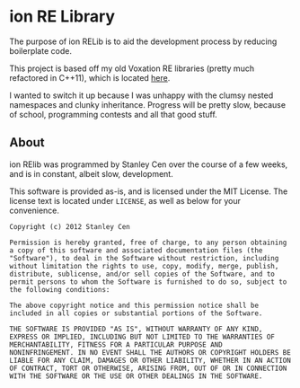 ion RE Library
==============

The purpose of ion RELib is to aid the development process by reducing boilerplate code.

This project is based off my old Voxation RE libraries (pretty much refactored in C++11), which is located [here](http://github.com/scen/Voxation).

I wanted to switch it up because I was unhappy with the clumsy nested namespaces and clunky inheritance. Progress will be pretty slow, because of school, programming contests and all that good stuff.

About
-----

ion RElib was programmed by Stanley Cen over the course of a few weeks, and is in constant, albeit slow, development.

This software is provided as-is, and is licensed under the MIT License. The license text is located under `LICENSE`, as well as below for your convenience.

    Copyright (c) 2012 Stanley Cen
    
    Permission is hereby granted, free of charge, to any person obtaining
    a copy of this software and associated documentation files (the
    "Software"), to deal in the Software without restriction, including
    without limitation the rights to use, copy, modify, merge, publish,
    distribute, sublicense, and/or sell copies of the Software, and to
    permit persons to whom the Software is furnished to do so, subject to
    the following conditions:
    
    The above copyright notice and this permission notice shall be
    included in all copies or substantial portions of the Software.
    
    THE SOFTWARE IS PROVIDED "AS IS", WITHOUT WARRANTY OF ANY KIND,
    EXPRESS OR IMPLIED, INCLUDING BUT NOT LIMITED TO THE WARRANTIES OF
    MERCHANTABILITY, FITNESS FOR A PARTICULAR PURPOSE AND
    NONINFRINGEMENT. IN NO EVENT SHALL THE AUTHORS OR COPYRIGHT HOLDERS BE
    LIABLE FOR ANY CLAIM, DAMAGES OR OTHER LIABILITY, WHETHER IN AN ACTION
    OF CONTRACT, TORT OR OTHERWISE, ARISING FROM, OUT OF OR IN CONNECTION
    WITH THE SOFTWARE OR THE USE OR OTHER DEALINGS IN THE SOFTWARE.